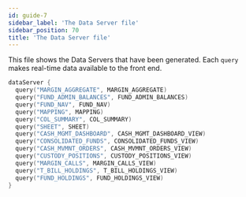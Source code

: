 ```yaml
---
id: guide-7
sidebar_label: 'The Data Server file'
sidebar_position: 70
title: 'The Data Server file'
---
```




This file shows the Data Servers that have been generated. Each `query` makes real-time data available to the front end.

```kotlin
dataServer {
  query("MARGIN_AGGREGATE", MARGIN_AGGREGATE)
  query("FUND_ADMIN_BALANCES", FUND_ADMIN_BALANCES)
  query("FUND_NAV", FUND_NAV)
  query("MAPPING", MAPPING)
  query("COL_SUMMARY", COL_SUMMARY)
  query("SHEET", SHEET)
  query("CASH_MGMT_DASHBOARD", CASH_MGMT_DASHBOARD_VIEW)
  query("CONSOLIDATED_FUNDS", CONSOLIDATED_FUNDS_VIEW)
  query("CASH_MVMNT_ORDERS", CASH_MVMNT_ORDERS_VIEW)
  query("CUSTODY_POSITIONS", CUSTODY_POSITIONS_VIEW)
  query("MARGIN_CALLS", MARGIN_CALLS_VIEW)
  query("T_BILL_HOLDINGS", T_BILL_HOLDINGS_VIEW)
  query("FUND_HOLDINGS", FUND_HOLDINGS_VIEW)
}
```